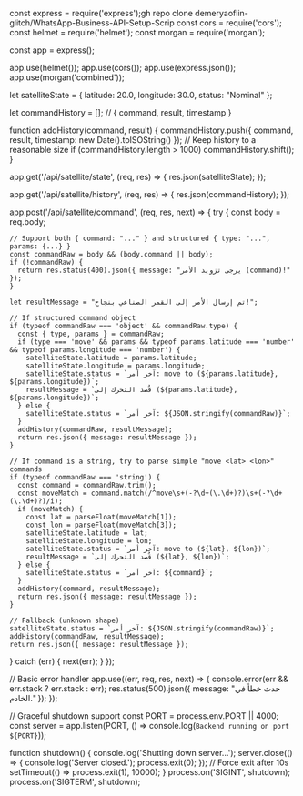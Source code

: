 const express = require('express');gh repo clone demeryaoflin-glitch/WhatsApp-Business-API-Setup-Scrip
const cors = require('cors');
const helmet = require('helmet');
const morgan = require('morgan');

const app = express();

app.use(helmet());
app.use(cors());
app.use(express.json());
app.use(morgan('combined'));

let satelliteState = {
  latitude: 20.0,
  longitude: 30.0,
  status: "Nominal"
};

let commandHistory = []; // { command, result, timestamp }

function addHistory(command, result) {
  commandHistory.push({
    command,
    result,
    timestamp: new Date().toISOString()
  });
  // Keep history to a reasonable size
  if (commandHistory.length > 1000) commandHistory.shift();
}

app.get('/api/satellite/state', (req, res) => {
  res.json(satelliteState);
});

app.get('/api/satellite/history', (req, res) => {
  res.json(commandHistory);
});

app.post('/api/satellite/command', (req, res, next) => {
  try {
    const body = req.body;

    // Support both { command: "..." } and structured { type: "...", params: {...} }
    const commandRaw = body && (body.command || body);
    if (!commandRaw) {
      return res.status(400).json({ message: "يرجى تزويد الأمر (command)!" });
    }

    let resultMessage = "تم إرسال الأمر إلى القمر الصناعي بنجاح!";

    // If structured command object
    if (typeof commandRaw === 'object' && commandRaw.type) {
      const { type, params } = commandRaw;
      if (type === 'move' && params && typeof params.latitude === 'number' && typeof params.longitude === 'number') {
        satelliteState.latitude = params.latitude;
        satelliteState.longitude = params.longitude;
        satelliteState.status = `آخر أمر: move to (${params.latitude}, ${params.longitude})`;
        resultMessage = `قُصد التحرك إلى (${params.latitude}, ${params.longitude})`;
      } else {
        satelliteState.status = `آخر أمر: ${JSON.stringify(commandRaw)}`;
      }
      addHistory(commandRaw, resultMessage);
      return res.json({ message: resultMessage });
    }

    // If command is a string, try to parse simple "move <lat> <lon>" commands
    if (typeof commandRaw === 'string') {
      const command = commandRaw.trim();
      const moveMatch = command.match(/^move\s+(-?\d+(\.\d+)?)\s+(-?\d+(\.\d+)?)/i);
      if (moveMatch) {
        const lat = parseFloat(moveMatch[1]);
        const lon = parseFloat(moveMatch[3]);
        satelliteState.latitude = lat;
        satelliteState.longitude = lon;
        satelliteState.status = `آخر أمر: move to (${lat}, ${lon})`;
        resultMessage = `قُصد التحرك إلى (${lat}, ${lon})`;
      } else {
        satelliteState.status = `آخر أمر: ${command}`;
      }
      addHistory(command, resultMessage);
      return res.json({ message: resultMessage });
    }

    // Fallback (unknown shape)
    satelliteState.status = `آخر أمر: ${JSON.stringify(commandRaw)}`;
    addHistory(commandRaw, resultMessage);
    return res.json({ message: resultMessage });
  } catch (err) {
    next(err);
  }
});

// Basic error handler
app.use((err, req, res, next) => {
  console.error(err && err.stack ? err.stack : err);
  res.status(500).json({ message: "حدث خطأ في الخادم." });
});

// Graceful shutdown support
const PORT = process.env.PORT || 4000;
const server = app.listen(PORT, () => console.log(`Backend running on port ${PORT}`));

function shutdown() {
  console.log('Shutting down server...');
  server.close(() => {
    console.log('Server closed.');
    process.exit(0);
  });
  // Force exit after 10s
  setTimeout(() => process.exit(1), 10000);
}
process.on('SIGINT', shutdown);
process.on('SIGTERM', shutdown);
